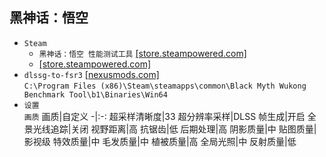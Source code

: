 ## 黑神话：悟空
* `Steam`
  * `黑神话：悟空 性能测试工具` [[store.steampowered.com]](https://store.steampowered.com/app/3132990/_/)
  *  [[store.steampowered.com]](https://store.steampowered.com/app/2358720/_/)
* `dlssg-to-fsr3` [[nexusmods.com]](https://www.nexusmods.com/site/mods/738?tab=files)  
`C:\Program Files (x86)\Steam\steamapps\common\Black Myth Wukong Benchmark Tool\b1\Binaries\Win64`
* `设置`  
`画质`
  画质|自定义
  -|:-:
  超采样清晰度|33
  超分辨率采样|DLSS
  帧生成|开启
  全景光线追踪|关闭
  视野距离|高
  抗锯齿|低
  后期处理|高
  阴影质量|中
  贴图质量|影视级
  特效质量|中
  毛发质量|中
  植被质量|高
  全局光照|中
  反射质量|低